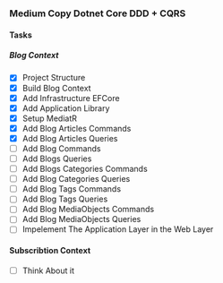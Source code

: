 ### Medium Copy Dotnet Core DDD + CQRS
#### Tasks
##### Blog Context
- [x] Project Structure
- [x] Build Blog Context
- [x] Add Infrastructure EFCore
- [x] Add Application Library
- [x] Setup MediatR
- [x] Add Blog Articles Commands
- [x] Add Blog Articles Queries
- [ ] Add Blog Commands
- [ ] Add Blogs Queries
- [ ] Add Blogs Categories Commands
- [ ] Add Blog Categories Queries
- [ ] Add Blog Tags Commands
- [ ] Add Blog Tags Queries
- [ ] Add Blog MediaObjects Commands
- [ ] Add Blog MediaObjects Queries
- [ ] Impelement The Application Layer in the Web Layer
#### Subscribtion Context
- [ ] Think About it
